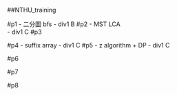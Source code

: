 ##NTHU_training

#p1 
	- 二分圖 bfs
	- div1 B
#p2
	- MST LCA	
	- div1 C
#p3

#p4
	- suffix array
	- div1 C
#p5
	- z algorithm + DP
	- div1 C

#p6

#p7

#p8



